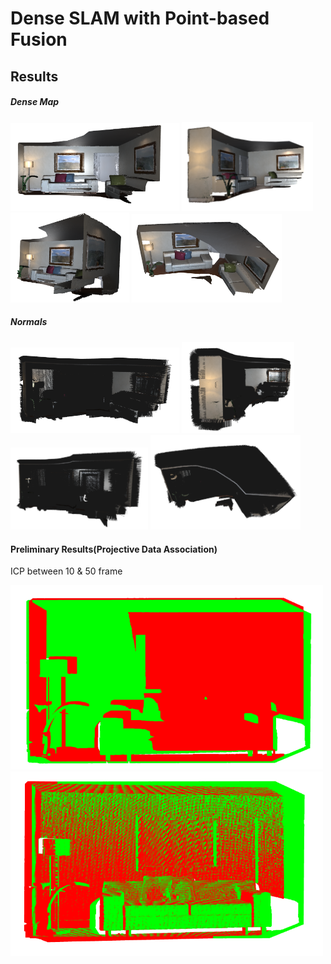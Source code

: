 # Dense SLAM with Point-based Fusion

## Results

##### Dense Map

<tr>
    <td><img src="Results/plots/point-fusion1.png" alt="Image 3" width="270"></td>
    <td><img src="Results/plots/point-fusion2.png" alt="Image 4" width="210"></td>
    <td><img src="Results/plots/point-fusion3.png" alt="Image 4" width="190"></td>
    <td><img src="Results/plots/point-fusion4.png" alt="Image 4" width="240"></td>
</tr>

##### Normals

<tr>
    <td><img src="Results/plots/point-fusion-normal1.png" alt="Image 3" width="270"></td>
    <td><img src="Results/plots/point-fusion-normal2.png" alt="Image 4" width="180"></td>
    <td><img src="Results/plots/point-fusion-normal3.png" alt="Image 4" width="220"></td>
    <td><img src="Results/plots/point-fusion-normal4.png" alt="Image 4" width="240"></td>
</tr>


#### Preliminary Results(Projective Data Association)

ICP between 10 & 50 frame

<tr>
    <td><img src="Results/plots/icp-10-50-before.png" alt="Before" width="500"></td>
    <td><img src="Results/plots/icp-10-50-after.png" alt="Image 4" width="500"></td>
